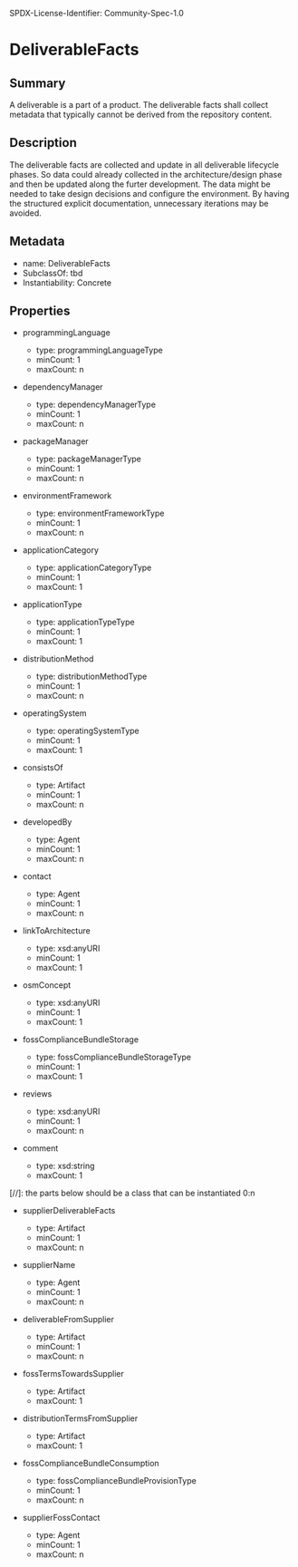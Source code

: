 SPDX-License-Identifier: Community-Spec-1.0

# DeliverableFacts

## Summary

A deliverable is a part of a product. The deliverable facts shall collect metadata that typically cannot be derived from the repository content.

## Description

The deliverable facts are collected and update in all deliverable lifecycle phases. So data could already collected in the architecture/design phase and then be updated along the furter development. The data might be needed to take design decisions and configure the environment. By having the structured explicit documentation, unnecessary iterations may be avoided.

## Metadata

- name: DeliverableFacts
- SubclassOf: tbd
- Instantiability: Concrete

## Properties

- programmingLanguage
  - type: programmingLanguageType
  - minCount: 1
  - maxCount: n

- dependencyManager
  - type: dependencyManagerType
  - minCount: 1
  - maxCount: n

- packageManager
  - type: packageManagerType
  - minCount: 1
  - maxCount: n

- environmentFramework
  - type: environmentFrameworkType
  - minCount: 1
  - maxCount: n

- applicationCategory
  - type: applicationCategoryType
  - minCount: 1
  - maxCount: 1

- applicationType
  - type: applicationTypeType
  - minCount: 1
  - maxCount: 1

- distributionMethod
  - type: distributionMethodType
  - minCount: 1
  - maxCount: n

- operatingSystem
  - type: operatingSystemType
  - minCount: 1
  - maxCount: 1

- consistsOf
  - type: Artifact
  - minCount: 1
  - maxCount: n

- developedBy
  - type: Agent
  - minCount: 1
  - maxCount: n

- contact
  - type: Agent
  - minCount: 1
  - maxCount: n

- linkToArchitecture
  - type: xsd:anyURI
  - minCount: 1
  - maxCount: 1

- osmConcept
  - type: xsd:anyURI
  - minCount: 1
  - maxCount: 1

- fossComplianceBundleStorage
  - type: fossComplianceBundleStorageType
  - minCount: 1
  - maxCount: 1

- reviews
  - type: xsd:anyURI
  - minCount: 1
  - maxCount: n

- comment
  - type: xsd:string
  - maxCount: 1

[//]: the parts below should be a class that can be instantiated 0:n

- supplierDeliverableFacts
  - type: Artifact
  - minCount: 1
  - maxCount: n

- supplierName
  - type: Agent
  - minCount: 1
  - maxCount: n

- deliverableFromSupplier
  - type: Artifact
  - minCount: 1
  - maxCount: n

- fossTermsTowardsSupplier
  - type: Artifact
  - maxCount: 1

- distributionTermsFromSupplier
  - type: Artifact
  - maxCount: 1

- fossComplianceBundleConsumption
  - type: fossComplianceBundleProvisionType
  - minCount: 1
  - maxCount: n

- supplierFossContact
  - type: Agent
  - minCount: 1
  - maxCount: n

